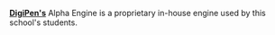 [**DigiPen's**](https://www.digipen.edu.sg/) Alpha Engine is a proprietary in-house engine used by this school's students.

